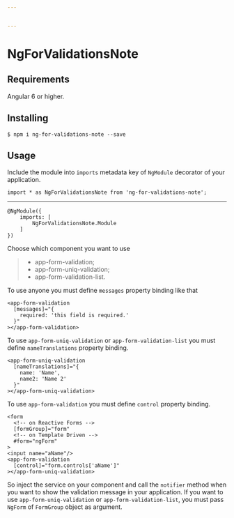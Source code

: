 ```yaml
---


---
```


<h1 id="ngforvalidationsnote">NgForValidationsNote</h1>
<h2 id="requirements">Requirements</h2>
<p>Angular 6 or higher.</p>
<h2 id="installing">Installing</h2>
<pre><code>$ npm i ng-for-validations-note --save
</code></pre>
<h2 id="usage">Usage</h2>
<p>Include the module into <code>imports</code> metadata key of <code>NgModule</code> decorator of your application.</p>
<pre><code>import * as NgForValidationsNote from 'ng-for-validations-note';
</code></pre>
<hr>
<pre><code>@NgModule({
    imports: [
        NgForValidationsNote.Module
    ]
})
</code></pre>
<p>Choose which component you want to use</p>
<blockquote>
<ul>
<li>app-form-validation;</li>
<li>app-form-uniq-validation;</li>
<li>app-form-validation-list.</li>
</ul>
</blockquote>
<p>To use anyone you must define <code>messages</code> property binding like that</p>
<pre><code>&lt;app-form-validation
  [messages]="{
    required: 'this field is required.'
  }"
&gt;&lt;/app-form-validation&gt;
</code></pre>
<p>To use <code>app-form-uniq-validation</code> or <code>app-form-validation-list</code> you must define <code>nameTranslations</code> property binding.</p>
<pre><code>&lt;app-form-uniq-validation
  [nameTranslations]="{
    name: 'Name',
	name2: 'Name 2'
  }"
&gt;&lt;/app-form-uniq-validation&gt;
</code></pre>
<p>To use <code>app-form-validation</code> you must define <code>control</code> property binding.</p>
<pre><code>&lt;form
  &lt;!-- on Reactive Forms --&gt;
  [formGroup]="form"
  &lt;!-- on Template Driven --&gt;
  #form="ngForm"
&gt;
&lt;input name="aName"/&gt;
&lt;app-form-validation
  [control]="form.controls['aName']"
&gt;&lt;/app-form-uniq-validation&gt;
</code></pre>
<p>So inject the service on your component and call the <code>notifier</code> method when you want to show the validation message in your application. If you want to use <code>app-form-uniq-validation</code> or <code>app-form-validation-list</code>, you must pass <code>NgForm</code> of <code>FormGroup</code> object as argument.</p>

